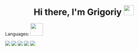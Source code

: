 <h1 align="center">Hi there, I'm Grigoriy <img src="https://github.com/blackcater/blackcater/raw/main/images/Hi.gif" height="32"/></h1>
  Languages:
<img src="https://cdn.jsdelivr.net/gh/devicons/devicon/icons/python/python-original.svg" width="40" height="40"/>
          
![](http://github-profile-summary-cards.vercel.app/api/cards/profile-details?username=GrigoriyPro&theme=2077)
![](http://github-profile-summary-cards.vercel.app/api/cards/repos-per-language?username=GrigoriyPro&theme=2077)
![](http://github-profile-summary-cards.vercel.app/api/cards/most-commit-language?username=GrigoriyPro&theme=2077)
![](http://github-profile-summary-cards.vercel.app/api/cards/stats?username=GrigoriyPro&theme=2077)
![](http://github-profile-summary-cards.vercel.app/api/cards/productive-time?username=GrigoriyPro&theme=2077&utcOffset=8)
